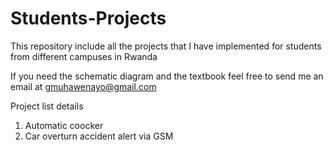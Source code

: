 # Students-Projects
This repository include all the projects that I have implemented for students from different campuses in Rwanda

If you need the schematic diagram and the textbook feel free to send me an email at gmuhawenayo@gmail.com


Project list details

1. Automatic coocker
2. Car overturn accident alert via GSM

